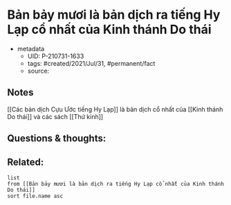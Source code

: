 # Bản bảy mươi là bản dịch ra tiếng Hy Lạp cổ nhất của Kinh thánh Do thái

- metadata
	- UID: P-210731-1633
	- tags: #created/2021/Jul/31, #permanent/fact 
	- source: 

## Notes
[[Các bản dịch Cựu Ước tiếng Hy Lạp]] là bản dịch cổ nhất của [[Kinh thánh Do thái]] và các sách [[Thứ kinh]]

## Questions & thoughts:

## Related:
```dataview
list
from [[Bản bảy mươi là bản dịch ra tiếng Hy Lạp cổ nhất của Kinh thánh Do thái]]
sort file.name asc
```
